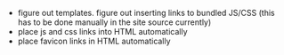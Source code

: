 * figure out templates. figure out inserting links to bundled JS/CSS (this has to be done manually in the site source currently)
* place js and css links into HTML automatically
* place favicon links in HTML automatically